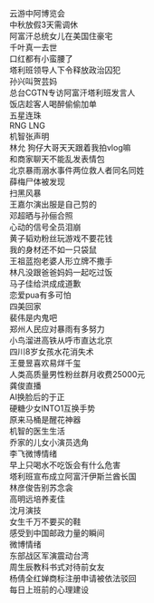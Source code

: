 云游中阿博览会  
中秋放假3天需调休  
阿富汗总统女儿在美国住豪宅  
千叶真一去世  
口红都有小蛮腰了  
塔利班领导人下令释放政治囚犯  
孙兴叫贺芸妈  
总台CGTN专访阿富汗塔利班发言人  
饭店趁客人喝醉偷偷加单  
五星连珠  
RNG LNG  
机智张声明  
林允 狗仔大哥天天跟着我拍vlog嘛  
和商家聊天不能乱发表情包  
北京暴雨溺水事件两位救人者同名同姓  
薛梅尸体被发现  
扫黑风暴  
王嘉尔演出服是自己剪的  
邓超晒与孙俪合照  
心动的信号全员泪崩  
黄子韬劝粉丝玩游戏不要花钱  
我的身材还不如一只袋鼠  
王祖蓝抱老婆人形立牌不撒手  
林凡没跟爸爸妈妈一起吃过饭  
马子佳给洪成成道歉  
恋爱pua有多可怕  
四美回家  
裴伟是内鬼吧  
郑州人民应对暴雨有多努力  
小鸟溜进高铁从呼市直达北京  
四川8岁女孩水花消失术  
王曼昱喜欢易烊千玺  
人类高质量男性粉丝群月收费25000元  
龚俊直播  
AI换脸后的于正  
硬糖少女INTO1互换手势  
原来马桶是醒花神器  
机智的医生生活  
乔家的儿女小演员选角  
李飞微博情绪  
早上只喝水不吃饭会有什么危害  
塔利班宣布成立阿富汗伊斯兰酋长国  
林彦俊告别苏念衾  
高明远培养麦佳  
沈月演技  
女生千万不要买的鞋  
感受到中国邮政力量的瞬间  
微博情绪  
东部战区军演震动台湾  
周生辰教科书式对待前女友  
杨倩全红婵商标注册申请被依法驳回  
每日上班前的心理建设  
